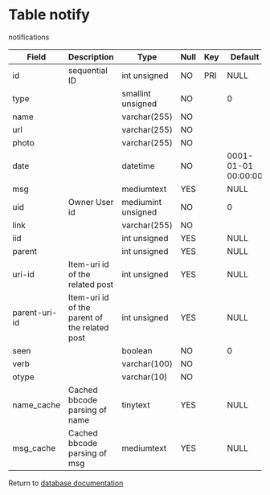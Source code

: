 Table notify
===========
notifications

| Field         | Description                                   | Type               | Null | Key | Default             | Extra          |    
| ------------- | --------------------------------------------- | ------------------ | ---- | --- | ------------------- | -------------- |    
| id            | sequential ID                                 | int unsigned       | NO   | PRI | NULL                | auto_increment |    
| type          |                                               | smallint unsigned  | NO   |     | 0                   |                |    
| name          |                                               | varchar(255)       | NO   |     |                     |                |    
| url           |                                               | varchar(255)       | NO   |     |                     |                |    
| photo         |                                               | varchar(255)       | NO   |     |                     |                |    
| date          |                                               | datetime           | NO   |     | 0001-01-01 00:00:00 |                |    
| msg           |                                               | mediumtext         | YES  |     | NULL                |                |    
| uid           | Owner User id                                 | mediumint unsigned | NO   |     | 0                   |                |    
| link          |                                               | varchar(255)       | NO   |     |                     |                |    
| iid           |                                               | int unsigned       | YES  |     | NULL                |                |    
| parent        |                                               | int unsigned       | YES  |     | NULL                |                |    
| uri-id        | Item-uri id of the related post               | int unsigned       | YES  |     | NULL                |                |    
| parent-uri-id | Item-uri id of the parent of the related post | int unsigned       | YES  |     | NULL                |                |    
| seen          |                                               | boolean            | NO   |     | 0                   |                |    
| verb          |                                               | varchar(100)       | NO   |     |                     |                |    
| otype         |                                               | varchar(10)        | NO   |     |                     |                |    
| name_cache    | Cached bbcode parsing of name                 | tinytext           | YES  |     | NULL                |                |    
| msg_cache     | Cached bbcode parsing of msg                  | mediumtext         | YES  |     | NULL                |                |    

Return to [database documentation](help/database)
